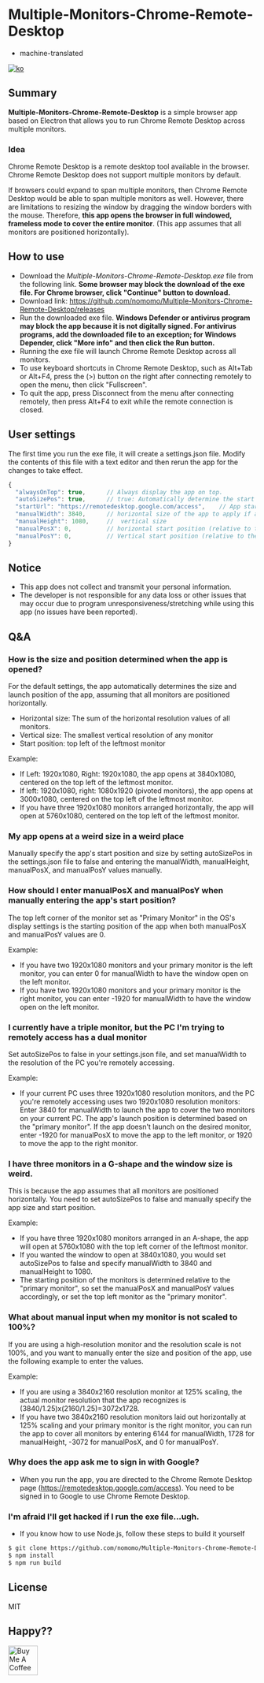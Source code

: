 # Multiple-Monitors-Chrome-Remote-Desktop

- machine-translated

[![ko](https://img.shields.io/badge/lang-ko--kr-green.svg)](https://github.com/nomomo/Multiple-Monitors-Chrome-Remote-Desktop/blob/main/README.md)

## Summary

**Multiple-Monitors-Chrome-Remote-Desktop** is a simple browser app based on Electron that allows you to run Chrome Remote Desktop across multiple monitors.

### Idea

Chrome Remote Desktop is a remote desktop tool available in the browser. Chrome Remote Desktop does not support multiple monitors by default.

If browsers could expand to span multiple monitors, then Chrome Remote Desktop would be able to span multiple monitors as well. However, there are limitations to resizing the window by dragging the window borders with the mouse. Therefore, **this app opens the browser in full windowed, frameless mode to cover the entire monitor**. (This app assumes that all monitors are positioned horizontally).

## How to use

- Download the *Multiple-Monitors-Chrome-Remote-Desktop.exe* file from the following link. **Some browser may block the download of the exe file. For Chrome browser, click "Continue" button to download.**
- Download link: <https://github.com/nomomo/Multiple-Monitors-Chrome-Remote-Desktop/releases>
- Run the downloaded exe file. **Windows Defender or antivirus program may block the app because it is not digitally signed. For antivirus programs, add the downloaded file to an exception; for Windows Depender, click "More info" and then click the Run button.**
- Running the exe file will launch Chrome Remote Desktop across all monitors.
- To use keyboard shortcuts in Chrome Remote Desktop, such as Alt+Tab or Alt+F4, press the (>) button on the right after connecting remotely to open the menu, then click "Fullscreen".
- To quit the app, press Disconnect from the menu after connecting remotely, then press Alt+F4 to exit while the remote connection is closed.

## User settings

The first time you run the exe file, it will create a settings.json file. Modify the contents of this file with a text editor and then rerun the app for the changes to take effect.

```javascript
{
  "alwaysOnTop": true,      // Always display the app on top.
  "autoSizePos": true,      // true: Automatically determine the start position and size of the app. false: Launch the app with a user-specified start position and size.
  "startUrl": "https://remotedesktop.google.com/access",    // App start page
  "manualWidth": 3840,      // horizontal size of the app to apply if autoSizePos is false
  "manualHeight": 1080,     //  vertical size
  "manualPosX": 0,          // horizontal start position (relative to the main monitor)
  "manualPosY": 0,          // Vertical start position (relative to the main monitor)
}
```

## Notice

- This app does not collect and transmit your personal information.
- The developer is not responsible for any data loss or other issues that may occur due to program unresponsiveness/stretching while using this app (no issues have been reported).

## Q&A

### How is the size and position determined when the app is opened?

For the default settings, the app automatically determines the size and launch position of the app, assuming that all monitors are positioned horizontally.

- Horizontal size: The sum of the horizontal resolution values of all monitors.
- Vertical size: The smallest vertical resolution of any monitor
- Start position: top left of the leftmost monitor

Example:

- If Left: 1920x1080, Right: 1920x1080, the app opens at 3840x1080, centered on the top left of the leftmost monitor.
- If left: 1920x1080, right: 1080x1920 (pivoted monitors), the app opens at 3000x1080, centered on the top left of the leftmost monitor.
- If you have three 1920x1080 monitors arranged horizontally, the app will open at 5760x1080, centered on the top left of the leftmost monitor.

### My app opens at a weird size in a weird place

Manually specify the app's start position and size by setting autoSizePos in the settings.json file to false and entering the manualWidth, manualHeight, manualPosX, and manualPosY values manually.

### How should I enter manualPosX and manualPosY when manually entering the app's start position?

The top left corner of the monitor set as "Primary Monitor" in the OS's display settings is the starting position of the app when both manualPosX and manualPosY values are 0.

Example:

- If you have two 1920x1080 monitors and your primary monitor is the left monitor, you can enter 0 for manualWidth to have the window open on the left monitor.
- If you have two 1920x1080 monitors and your primary monitor is the right monitor, you can enter -1920 for manualWidth to have the window open on the left monitor.

### I currently have a triple monitor, but the PC I'm trying to remotely access has a dual monitor

Set autoSizePos to false in your settings.json file, and set manualWidth to the resolution of the PC you're remotely accessing.

Example:

- If your current PC uses three 1920x1080 resolution monitors, and the PC you're remotely accessing uses two 1920x1080 resolution monitors: Enter 3840 for manualWidth to launch the app to cover the two monitors on your current PC. The app's launch position is determined based on the "primary monitor". If the app doesn't launch on the desired monitor, enter -1920 for manualPosX to move the app to the left monitor, or 1920 to move the app to the right monitor.

### I have three monitors in a G-shape and the window size is weird.

This is because the app assumes that all monitors are positioned horizontally. You need to set autoSizePos to false and manually specify the app size and start position.

Example:

- If you have three 1920x1080 monitors arranged in an A-shape, the app will open at 5760x1080 with the top left corner of the leftmost monitor.
- If you wanted the window to open at 3840x1080, you would set autoSizePos to false and specify manualWidth to 3840 and manualHeight to 1080.
- The starting position of the monitors is determined relative to the "primary monitor", so set the manualPosX and manualPosY values accordingly, or set the top left monitor as the "primary monitor".

### What about manual input when my monitor is not scaled to 100%?

If you are using a high-resolution monitor and the resolution scale is not 100%, and you want to manually enter the size and position of the app, use the following example to enter the values.

Example:

- If you are using a 3840x2160 resolution monitor at 125% scaling, the actual monitor resolution that the app recognizes is (3840/1.25)x(2160/1.25)=3072x1728.
- If you have two 3840x2160 resolution monitors laid out horizontally at 125% scaling and your primary monitor is the right monitor, you can run the app to cover all monitors by entering 6144 for manualWidth, 1728 for manualHeight, -3072 for manualPosX, and 0 for manualPosY.

### Why does the app ask me to sign in with Google?

- When you run the app, you are directed to the Chrome Remote Desktop page (<https://remotedesktop.google.com/access>). You need to be signed in to Google to use Chrome Remote Desktop.

### I'm afraid I'll get hacked if I run the exe file...ugh.

- If you know how to use Node.js, follow these steps to build it yourself
```bash
$ git clone https://github.com/nomomo/Multiple-Monitors-Chrome-Remote-Desktop.git
$ npm install
$ npm run build
```

## License

MIT

## Happy??

<a href="https://www.buymeacoffee.com/nomomo" target="_blank"><img src="https://cdn.buymeacoffee.com/buttons/default-yellow.png" alt="Buy Me A Coffee" height="60"></a>